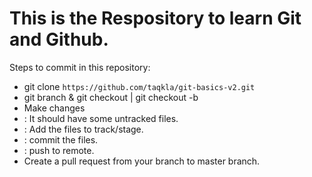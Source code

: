<h1> This is the Respository to learn Git and Github.</h1>

Steps to commit in this repository: 
<br>
<ul>
    <li>
    git clone <code>https://github.com/taqkla/git-basics-v2.git</code> 
    </li>
    <li>
    git branch <username_changes> & git checkout <username_changes> | git checkout -b <username_changes>
    </li>
    <li>
    Make changes 
    </li>
    <li>
    <git status> : It should have some untracked files. 
    </li>
    <li>
    <git add .> : Add the files to track/stage. 
    </li>
    <li>
    <git commit -m "message"> : commit the files. 
    </li>
    <li>
    <git push origin username-changes> : push to remote. 
    </li>
    <li>
    Create a pull request from your branch to master branch.  
    </li>
</ul>